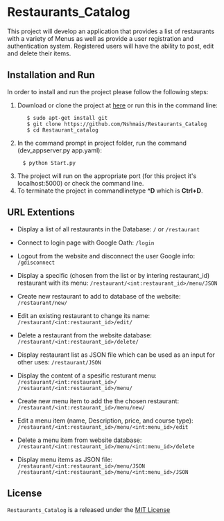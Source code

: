 # Restaurants_Catalog
This project will develop an application that provides a list of restaurants with a variety of Menus as well as provide a user registration and authentication system. Registered users will have the ability to post, edit and delete their items.

## Installation and Run
In order to install and run the project please follow the following steps:
1. Download or clone the project at [here](https://github.com/Nshmais/Restaurants_Catalog) or run this in the command line:
   ```
      $ sudo apt-get install git
      $ git clone https://github.com/Nshmais/Restaurants_Catalog
      $ cd Restaurant_catalog
   ```
2. In the command prompt in project folder, run the command (dev_appserver.py app.yaml):
```
     $ python Start.py   
```
3. The project will run on the appropriate port (for this project it's localhost:5000) or check the command line.
4. To terminate the project in commandlinetype  **^D** which is **Ctrl+D**.

## URL Extentions 
- Display a list of all restaurants in the Database:
`/` or `/restaurant`
- Connect to login page with Google Oath:
`/login`
- Logout from the website and disconnect the user Google info:  
`/gdisconnect`
- Display a specific (chosen from the list or by intering restaurant_id) restaurant with its menu:
`/restaurant/<int:restaurant_id>/menu/JSON`
- Create new restaurant to add to database of the website:
`/restaurant/new/`
- Edit an existing restaurant to change its name:
`/restaurant/<int:restaurant_id>/edit/`
- Delete a restaurant from the website database:
`/restaurant/<int:restaurant_id>/delete/`
- Display restaurant list as JSON file which can be used as an input for other uses: 
`/restaurant/JSON`

- Display the content of a spesific resturant menu:
`/restaurant/<int:restaurant_id>/`
`/restaurant/<int:restaurant_id>/menu/`
- Create new menu item to add the the chosen restaurant:
`/restaurant/<int:restaurant_id>/menu/new/`
- Edit a menu item (name, Description, price, and course type):
`/restaurant/<int:restaurant_id>/menu/<int:menu_id>/edit`
- Delete a menu item from website database:
`/restaurant/<int:restaurant_id>/menu/<int:menu_id>/delete`
- Display menu items as JSON file:
`/restaurant/<int:restaurant_id>/menu/JSON`
`/restaurant/<int:restaurant_id>/menu/<int:menu_id>/JSON`


## License
`Restaurants_Catalog` is a released under the [MIT License](https://opensource.org/licenses/MIT)
